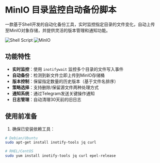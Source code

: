 # MinIO 目录监控自动备份脚本

一款基于Shell开发的自动化备份工具，实时监控指定目录的文件变化，自动上传至MinIO对象存储，并提供灵活的版本管理和通知功能。

![Shell Script](https://img.shields.io/badge/Shell_Script-%23121011.svg?style=for-the-badge&logo=gnu-bash&logoColor=white)
![MinIO](https://img.shields.io/badge/MinIO-%230077B5.svg?style=for-the-badge&logo=minio&logoColor=white)

## 功能特性

- **实时监控**：使用 `inotifywait` 监控多个目录的文件写入事件
- **自动备份**：检测到新文件立即上传到MinIO存储桶
- **版本控制**：保留指定数量的历史版本（基于文件名排序）
- **策略选择**：支持删除/保留源文件两种处理方式
- **通知系统**：通过Telegram发送关键操作通知
- **日志管理**：自动清理30天前的旧日志

## 使用前准备

1. 确保已安装依赖工具：
```bash
# Debian/Ubuntu
sudo apt-get install inotify-tools jq curl

# RHEL/CentOS
sudo yum install inotify-tools jq curl epel-release
